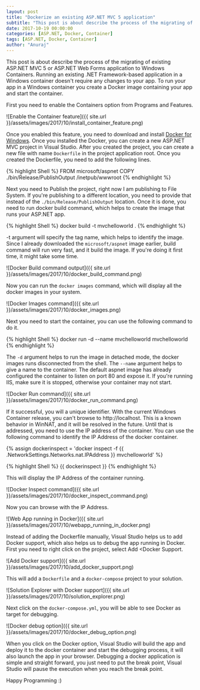 ```yaml
---
layout: post
title: "Dockerize an existing ASP.NET MVC 5 application"
subtitle: "This post is about describe the process of the migrating of existing ASP.NET MVC 5 or ASP.NET Web Forms application to Windows Containers. Running an existing .NET Framework-based application in a Windows container doesn't require any changes to your app. To run your app in a Windows container you create a Docker image containing your app and start the container."
date: 2017-10-19 00:00:00
categories: [ASP.NET, Docker, Container]
tags: [ASP.NET, Docker, Container]
author: "Anuraj"
---
```

This post is about describe the process of the migrating of existing ASP.NET MVC 5 or ASP.NET Web Forms application to Windows Containers. Running an existing .NET Framework-based application in a Windows container doesn't require any changes to your app. To run your app in a Windows container you create a Docker image containing your app and start the container.

First you need to enable the Containers option from Programs and Features.

![Enable the Container feature]({{ site.url }}/assets/images/2017/10/install_container_feature.png)

Once you enabled this feature, you need to download and install [Docker for Windows](https://www.docker.com/docker-windows). Once you installed the Docker, you can create a new ASP.NET MVC project in Visual Studio. After you created the project, you can create a new file with name `Dockerfile` in the project application root. Once you created the Dockerfile, you need to add the following lines. 

{% highlight Shell %}
FROM microsoft/aspnet
COPY ./bin/Release/PublishOutput /inetpub/wwwroot
{% endhighlight %}

Next you need to Publish the project, right now I am publishing to File System. If you're publishing to a different location, you need to provide that instead of the `./bin/Release/PublishOutput` location. Once it is done, you need to run docker build command, which helps to create the image that runs your ASP.NET app.

{% highlight Shell %}
docker build -t mvchelloworld .
{% endhighlight %}

-t argument will specify the tag name, which helps to identify the image. Since I already downloaded the `microsoft/aspnet` image earlier, build command will run very fast, and it build the image. If you're doing it first time, it might take some time.

![Docker Build command output]({{ site.url }}/assets/images/2017/10/docker_build_command.png)

Now you can run the `docker images` command, which will display all the docker images in your system.

![Docker Images command]({{ site.url }}/assets/images/2017/10/docker_images.png)

Next you need to start the container, you can use the following command to do it.

{% highlight Shell %}
docker run -d --name mvchelloworld mvchelloworld
{% endhighlight %}

The `-d` argument helps to run the image in detached mode, the docker images runs disconnected from the shell. The `--name` argument helps to give a name to the container. The default aspnet image has already configured the container to listen on port 80 and expose it. If you're running IIS, make sure it is stopped, otherwise your container may not start.

![Docker Run command]({{ site.url }}/assets/images/2017/10/docker_run_command.png)

If it successful, you will a unique identifier. With the current Windows Container release, you can't browse to http://localhost. This is a known behavior in WinNAT, and it will be resolved in the future. Until that is addressed, you need to use the IP address of the container. You can use the following command to identify the IP Address of the docker container.

{% assign dockerinspect = 'docker inspect -f {{ .NetworkSettings.Networks.nat.IPAddress }} mvchelloworld' %}

{% highlight Shell %}
{{ dockerinspect }}
{% endhighlight %}

This will display the IP Address of the container running.

![Docker Inspect command]({{ site.url }}/assets/images/2017/10/docker_inspect_command.png)

Now you can browse with the IP Address.

![Web App running in Docker]({{ site.url }}/assets/images/2017/10/webapp_running_in_docker.png)

Instead of adding the Dockerfile manually, Visual Studio helps us to add Docker support, which also helps us to debug the app running in Docker. First you need to right click on the project, select Add &lt;Docker Support.

![Add Docker support]({{ site.url }}/assets/images/2017/10/add_docker_support.png)

This will add a `Dockerfile` and a `docker-compose` project to your solution.

![Solution Explorer with Docker support]({{ site.url }}/assets/images/2017/10/solution_explorer.png)

Next click on the `docker-compose.yml`, you will be able to see Docker as target for debugging. 

![Docker debug option]({{ site.url }}/assets/images/2017/10/docker_debug_option.png)

When you click on the Docker option, Visual Studio will build the app and deploy it to the docker container and start the debugging process, it will also launch the app in your browser. Debugging a docker application is simple and straight forward, you just need to put the break point, Visual Studio will pause the execution when you reach the break point.

Happy Programming :)